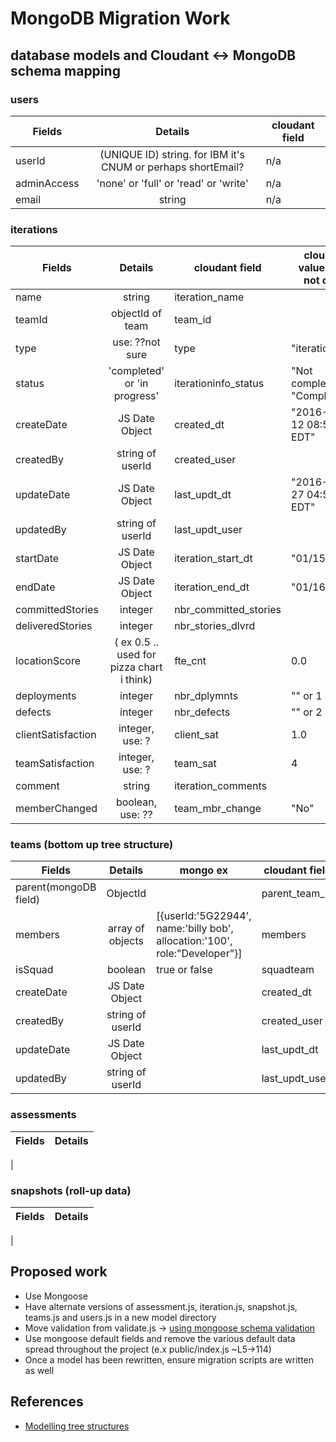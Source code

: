 # MongoDB Migration Work

## database models and Cloudant <-> MongoDB schema mapping


### users
| Fields        | Details       | cloudant field
| ------------- |:-------------:|-------------
| userId | (UNIQUE ID) string. for IBM it's CNUM or perhaps shortEmail? | n/a
| adminAccess | 'none' or 'full' or 'read' or 'write'| n/a
| email | string | n/a


### iterations
| Fields        | Details      | cloudant field | cloudant value ex (if not obv.)
| ------------- |:-------------:|------------- | -------------
|name | string | iteration_name |
|teamId | objectId of team | team_id |
|type | use: ??not sure | type  | "iterationinfo"
|status| 'completed' or 'in progress' | iterationinfo_status |"Not complete", "Completed"
|createDate|JS Date Object | created_dt | "2016-04-12 08:58:50 EDT"
|createdBy| string of userId | created_user |
|updateDate| JS Date Object | last_updt_dt | "2016-04-27 04:53:23 EDT"
|updatedBy| string of userId | last_updt_user |
|startDate| JS Date Object|iteration_start_dt | "01/15/2016"
|endDate| JS Date Object|iteration_end_dt | "01/16/2016"
|committedStories| integer | nbr_committed_stories |
|deliveredStories| integer | nbr_stories_dlvrd |
|locationScore | ( ex 0.5 .. used for pizza chart i think) | fte_cnt | 0.0
|deployments | integer | nbr_dplymnts | "" or 1
|defects | integer | nbr_defects | "" or 2
|clientSatisfaction| integer, use: ? | client_sat | 1.0
|teamSatisfaction| integer, use: ? | team_sat | 4
|comment| string | iteration_comments |
|memberChanged| boolean, use: ?? | team_mbr_change | "No"


### teams (bottom up tree structure)

| Fields        | Details       | mongo ex    | cloudant field | cloudant value ex
| ------------- |:-------------:|-------------|-------------|-------------
| parent(mongoDB field)| ObjectId| |parent_team_id|
| members       | array of objects| [{userId:'5G22944', name:'billy bob', allocation:'100', role:"Developer"}] | members | [{key,id,name,allocation,role}]
| isSquad       | boolean       | true or false| squadteam     | "Yes" or "No"
|createDate     | JS Date Object | |created_dt | "2016-04-12 08:58:50 EDT"
|createdBy      | string of userId | | created_user |
|updateDate     | JS Date Object | |last_updt_dt | "2016-04-27 04:53:23 EDT"
|updatedBy      | string of userId | |last_updt_user |

### assessments
| Fields        | Details           
| ------------- |:-------------:
|

### snapshots (roll-up data)
| Fields        | Details           
| ------------- |:-------------:
|

## Proposed work
* Use Mongoose
* Have alternate versions of assessment.js, iteration.js, snapshot.js, teams.js and users.js in a new model directory
* Move validation from validate.js -> [using mongoose schema validation]
* Use mongoose default fields and remove the various default data spread throughout the project (e.x public/index.js ~L5->114)
* Once a model has been rewritten, ensure migration scripts are written as well

## References

 * [Modelling tree structures]

[Modelling tree structures]: <https://docs.mongodb.com/manual/applications/data-models-tree-structures/>
[using mongoose schema validation]: <http://mongoosejs.com/docs/validation.html>
